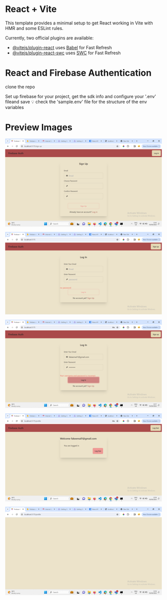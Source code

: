 # React + Vite

This template provides a minimal setup to get React working in Vite with HMR and some ESLint rules.

Currently, two official plugins are available:

- [@vitejs/plugin-react](https://github.com/vitejs/vite-plugin-react/blob/main/packages/plugin-react/README.md) uses [Babel](https://babeljs.io/) for Fast Refresh
- [@vitejs/plugin-react-swc](https://github.com/vitejs/vite-plugin-react-swc) uses [SWC](https://swc.rs/) for Fast Refresh

# React and Firebase Authentication
clone the repo

Set up firebase for your project, get the sdk info and configure your '.env' fileand save
:bulb: check the 'sample.env' file for the structure of the env variables

# Preview Images 

![Sign Up Page](sign-up-page.png) 

![Log In Page](log-in-page.png)

![Log In Error ](log-in-page-err-user-pass-1.png) 

![Profile Page Logged in ](profile-page.png)

![Profile Page When Not Logged In](profile-page-not-logged.png)  


